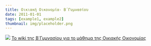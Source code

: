 ```yaml
---
title: Οικιακή Οικονομία- Β΄Γυμνασίου
date: 2011-01-01
tags: [example1, example2]
thumbnail: img/placeholder.png
---
```

![](http://blogs.sch.gr/geapostoli/files/2011/10/mediterranean_diet_food_wine_pyramid-copyGR_2.gif) 
[Το wiki της Β΄Γυμνασίου για το μάθημα της Οικιακής Οικονομίας](http://michalopouloubg.wikispaces.com/)
